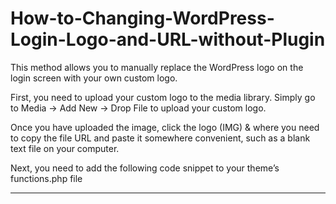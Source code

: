 # How-to-Changing-WordPress-Login-Logo-and-URL-without-Plugin
This method allows you to manually replace the WordPress logo on the login screen with your own custom logo.

First, you need to upload your custom logo to the media library. Simply go to Media -> Add New -> Drop File to upload your custom logo.

Once you have uploaded the image, click the logo (IMG) & where you need to copy the file URL and paste it somewhere convenient, such as a blank text file on your computer.

Next, you need to add the following code snippet to your theme’s functions.php file
****
